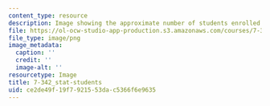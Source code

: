 ```yaml
---
content_type: resource
description: Image showing the approximate number of students enrolled in the class.
file: https://ol-ocw-studio-app-production.s3.amazonaws.com/courses/7-342-pluripotent-stem-cells-and-genome-engineering-for-modeling-human-diseases-spring-2015/ce2de49f19f7921553dac5366f6e9635_7-342_stat-students.png
file_type: image/png
image_metadata:
  caption: ''
  credit: ''
  image-alt: ''
resourcetype: Image
title: 7-342_stat-students
uid: ce2de49f-19f7-9215-53da-c5366f6e9635
---
```

